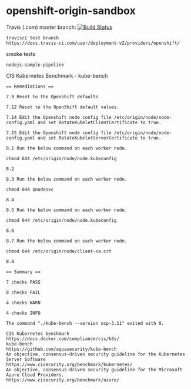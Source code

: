# openshift-origin-sandbox

Travis (.com) master branch:
[![Build Status](https://travis-ci.com/githubfoam/openshift-origin-sandbox.svg?branch=master)](https://travis-ci.com/githubfoam/openshift-origin-sandbox)  

~~~~
travisci test branch
https://docs.travis-ci.com/user/deployment-v2/providers/openshift/
~~~~
smoke tests
~~~~
nodejs-sample-pipeline
~~~~
CIS Kubernetes Benchmark - kube-bench
~~~~
== Remediations ==

7.9 Reset to the OpenShift defaults

7.12 Reset to the OpenShift default values.

7.14 Edit the Openshift node config file /etc/origin/node/node-config.yaml and set RotateKubeletClientCertificate to true.

7.15 Edit the Openshift node config file /etc/origin/node/node-config.yaml and set RotateKubeletServerCertificate to true.

8.1 Run the below command on each worker node.

chmod 644 /etc/origin/node/node.kubeconfig

8.2

8.3 Run the below command on each worker node.

chmod 644 $nodesvc

8.4

8.5 Run the below command on each worker node.

chmod 644 /etc/origin/node/node.kubeconfig

8.6

8.7 Run the below command on each worker node.

chmod 644 /etc/origin/node/client-ca.crt

8.8

== Summary ==

7 checks PASS

8 checks FAIL

4 checks WARN

4 checks INFO

The command "./kube-bench --version ocp-3.11" exited with 0.
~~~~

~~~~
CIS Kubernetes benchmark
https://docs.docker.com/compliance/cis/k8s/
kube-bench
https://github.com/aquasecurity/kube-bench
An objective, consensus-driven security guideline for the Kubernetes Server Software
https://www.cisecurity.org/benchmark/kubernetes/
An objective, consensus-driven security guideline for the Microsoft Azure Cloud Providers.
https://www.cisecurity.org/benchmark/azure/
~~~~
